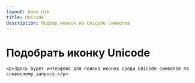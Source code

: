 ```yaml
---
layout: base.njk
title: Unicode
description: Подбор иконок из Unicode символов
---
```


<div class="container">
    <h1>Подобрать иконку Unicode</h1>
    
    <p>Здесь будет интерфейс для поиска иконок среди Unicode символов по словесному запросу.</p>
</div>
